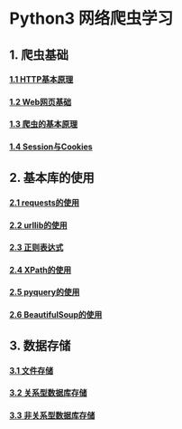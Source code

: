 # Python3 网络爬虫学习

## 1. 爬虫基础

#### [1.1 HTTP基本原理](https://github.com/weylin0714/WebSpider/blob/master/ch01/HTTP%E5%9F%BA%E6%9C%AC%E5%8E%9F%E7%90%86.md)

#### [1.2 Web网页基础](https://github.com/weylin0714/WebSpider/blob/master/ch01/Web%E7%BD%91%E9%A1%B5%E5%9F%BA%E7%A1%80.md)

#### [1.3 爬虫的基本原理](https://github.com/weylin0714/WebSpider/blob/master/ch01/%E7%88%AC%E8%99%AB%E7%9A%84%E5%9F%BA%E6%9C%AC%E5%8E%9F%E7%90%86.md)

#### [1.4 Session与Cookies](https://github.com/weylin0714/WebSpider/blob/master/ch01/Session%E4%B8%8ECookies.md)

## 2. 基本库的使用

#### [2.1 requests的使用](https://github.com/weylin0714/WebSpider/blob/master/ch02/requests%E7%9A%84%E4%BD%BF%E7%94%A8.md)

#### [2.2 urllib的使用](https://github.com/weylin0714/WebSpider/blob/master/ch02/urllib%E7%9A%84%E4%BD%BF%E7%94%A8.md)

#### [2.3 正则表达式](https://github.com/weylin0714/WebSpider/blob/master/ch02/%E6%AD%A3%E5%88%99%E8%A1%A8%E8%BE%BE%E5%BC%8F.md)

#### [2.4 XPath的使用](https://github.com/weylin0714/WebSpider/blob/master/ch02/XPath%E7%9A%84%E4%BD%BF%E7%94%A8.md)

#### [2.5 pyquery的使用](https://github.com/weylin0714/WebSpider/blob/master/ch02/pyquery%E7%9A%84%E4%BD%BF%E7%94%A8.md)

#### [2.6 BeautifulSoup的使用](https://github.com/weylin0714/WebSpider/blob/master/ch02/BeautifulSoup%E7%9A%84%E4%BD%BF%E7%94%A8.md)

## 3. 数据存储

#### [3.1 文件存储](https://github.com/weylin0714/WebSpider/blob/master/ch03/%E6%96%87%E4%BB%B6%E5%AD%98%E5%82%A8.md)

#### [3.2 关系型数据库存储](https://github.com/weylin0714/WebSpider/blob/master/ch03/%E5%85%B3%E7%B3%BB%E5%9E%8B%E6%95%B0%E6%8D%AE%E5%BA%93%E5%AD%98%E5%82%A8.md)

#### [3.3 非关系型数据库存储](https://github.com/weylin0714/WebSpider/blob/master/ch03/%E9%9D%9E%E5%85%B3%E7%B3%BB%E5%9E%8B%E6%95%B0%E6%8D%AE%E5%BA%93%E5%AD%98%E5%82%A8.md)

